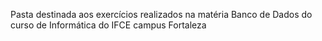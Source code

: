 Pasta destinada aos exercícios realizados na matéria Banco de Dados do curso de Informática do IFCE campus Fortaleza
